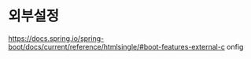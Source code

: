 외부설정
===

https://docs.spring.io/spring-boot/docs/current/reference/htmlsingle/#boot-features-external-c
onfig

